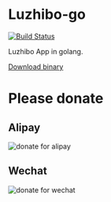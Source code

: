 # Luzhibo-go
[![Build Status](https://travis-ci.org/Baozisoftware/luzhibo.svg?branch=master)](https://travis-ci.org/Baozisoftware/luzhibo)

Luzhibo App in golang.

[Download binary](https://github.com/Baozisoftware/Luzhibo-go/releases/)


# Please donate
## Alipay
![donate for alipay](https://github.com/Baozisoftware/luzhibo/blob/master/ui/donate_alipay.png)
## Wechat
![donate for wechat](https://github.com/Baozisoftware/luzhibo/blob/master/ui/donate_wechat.png)

